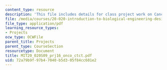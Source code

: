 ```yaml
---
content_type: resource
description: 'This file includes details for class project work on Cancer treatment. '
file: /media/courses/20-020-introduction-to-biological-engineering-design-spring-2009/72a79b9f97b47040b5d305f84cc601e2_MIT20_020S09_prj16_onco_ctct.pdf
file_type: application/pdf
learning_resource_types:
- Projects
ocw_type: OCWFile
parent_title: Projects
parent_type: CourseSection
resourcetype: Document
title: MIT20_020S09_prj16_onco_ctct.pdf
uid: 72a79b9f-97b4-7040-b5d3-05f84cc601e2
---
```

